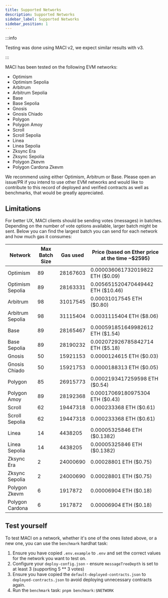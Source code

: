 ```yaml
---
title: Supported Networks
description: Supported Networks
sidebar_label: Supported Networks
sidebar_position: 1
---
```


:::info

Testing was done using MACI v2, we expect similar results with v3.

:::

MACI has been tested on the following EVM networks:

- Optimism
- Optimism Sepolia
- Arbitrum
- Arbitrum Sepolia
- Base
- Base Sepolia
- Gnosis
- Gnosis Chiado
- Polygon
- Polygon Amoy
- Scroll
- Scroll Sepolia
- Linea
- Linea Sepolia
- Zksync Era
- Zksync Sepolia
- Polygon Zkevm
- Polygon Cardona Zkevm

We recommend using either Optimism, Arbitrum or Base. Please open an issue/PR if you intend to use other EVM networks and would like to contribute to this record of deployed and verified contracts as well as benchmarks, that would be greatly appreciated.

## Limitations

For better UX, MACI clients should be sending votes (messages) in batches. Depending on the number of vote options available, larger batch might be sent. Below you can find the largest batch you can send for each network and how much gas it consumes:

| Network          | Max Batch Size | Gas used | Price (based on Ether price at the time ~$2595) |
| ---------------- | -------------- | -------- | ----------------------------------------------- |
| Optimism         | 89             | 28167603 | 0.000036061732019822 ETH ($0.09)                |
| Optimism Sepolia | 89             | 28163331 | 0.005651520470449442 ETH ($10.46)               |
| Arbitrum         | 98             | 31017545 | 0.00031017545 ETH ($0.80)                       |
| Arbitrum Sepolia | 98             | 31115404 | 0.0031115404 ETH ($8.06)                        |
| Base             | 89             | 28165467 | 0.000591851649982612 ETH ($1.54)                |
| Base Sepolia     | 89             | 28190232 | 0.002072926785842714 ETH ($5.18)                |
| Gnosis           | 50             | 15921153 | 0.0000124615 ETH ($0.03)                        |
| Gnosis Chiado    | 50             | 15921753 | 0.0000188313 ETH ($0.05)                        |
| Polygon          | 85             | 26915773 | 0.0002193417259598 ETH ($0.54)                  |
| Polygon Amoy     | 89             | 28192368 | 0.00017069180975304 ETH ($0.43)                 |
| Scroll           | 62             | 19447318 | 0.000233368 ETH ($0.61)                         |
| Scroll Sepolia   | 62             | 19447318 | 0.000233368 ETH ($0.61)                         |
| Linea            | 14             | 4438205  | 0.00005325846 ETH ($0.1382)                     |
| Linea Sepolia    | 14             | 4438205  | 0.00005325846 ETH ($0.1382)                     |
| Zksync Era       | 2              | 24000690 | 0.00028801 ETH ($0.75)                          |
| Zksync Sepolia   | 2              | 24000690 | 0.00028801 ETH ($0.75)                          |
| Polygon Zkevm    | 6              | 1917872  | 0.00006904 ETH ($0.18)                          |
| Polygon Cardona  | 6              | 1917872  | 0.00006904 ETH ($0.18)                          |

## Test yourself

To test MACI on a network, whether it's one of the ones listed above, or a new one, you can use the `benchmark` hardhat task:

1. Ensure you have copied `.env.example` to `.env` and set the correct values for the network you want to test on.
2. Configure your `deploy-config.json` - ensure `messageTreeDepth` is set to at least 3 (supporting 5 \*\* 3 votes)
3. Ensure you have copied the `default-deployed-contracts.json` to `deployed-contracts.json` to avoid deploying unnecessary contracts again.
4. Run the `benchmark` task: `pnpm benchmark:$NETWORK`
